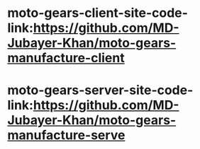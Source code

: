 # moto-gears-client-site-code-link:https://github.com/MD-Jubayer-Khan/moto-gears-manufacture-client
# moto-gears-server-site-code-link:https://github.com/MD-Jubayer-Khan/moto-gears-manufacture-serve
